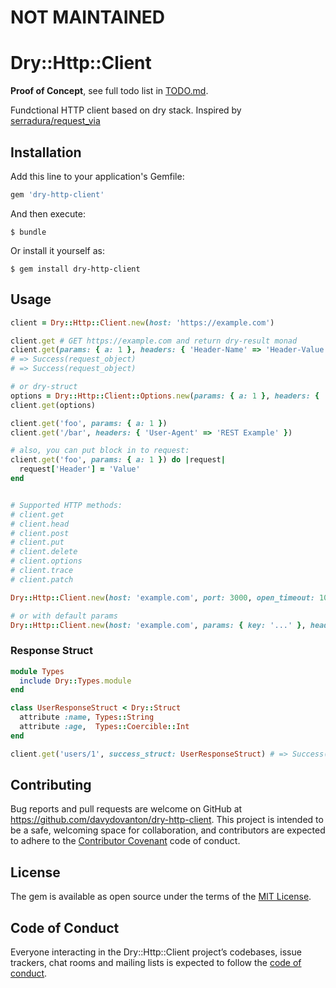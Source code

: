 # NOT MAINTAINED

# Dry::Http::Client

**Proof of Concept**, see full todo list in [TODO.md](https://github.com/davydovanton/dry-http-client/blob/master/TODO.md).

Fundctional HTTP client based on dry stack. Inspired by [serradura/request_via](https://github.com/serradura/request_via)

## Installation

Add this line to your application's Gemfile:

```ruby
gem 'dry-http-client'
```

And then execute:

    $ bundle

Or install it yourself as:

    $ gem install dry-http-client

## Usage

```ruby
client = Dry::Http::Client.new(host: 'https://example.com')

client.get # GET https://example.com and return dry-result monad
client.get(params: { a: 1 }, headers: { 'Header-Name' => 'Header-Value' })
# => Success(request_object)
# => Success(request_object)

# or dry-struct
options = Dry::Http::Client::Options.new(params: { a: 1 }, headers: { 'Header-Name' => 'Header-Value' })
client.get(options)

client.get('foo', params: { a: 1 })
client.get('/bar', headers: { 'User-Agent' => 'REST Example' })

# also, you can put block in to request:
client.get('foo', params: { a: 1 }) do |request|
  request['Header'] = 'Value'
end


# Supported HTTP methods:
# client.get
# client.head
# client.post
# client.put
# client.delete
# client.options
# client.trace
# client.patch

Dry::Http::Client.new(host: 'example.com', port: 3000, open_timeout: 10, read_timeout: 100)

# or with default params
Dry::Http::Client.new(host: 'example.com', params: { key: '...' }, headers: { 'Header-Name' => 'Header-Value' })
```

### Response Struct
```ruby
module Types
  include Dry::Types.module
end

class UserResponseStruct < Dry::Struct
  attribute :name, Types::String
  attribute :age,  Types::Coercible::Int
end

client.get('users/1', success_struct: UserResponseStruct) # => Success([200, UserResponseStruct.new(name: 'Anton', age: '21')])
```

## Contributing

Bug reports and pull requests are welcome on GitHub at https://github.com/davydovanton/dry-http-client. This project is intended to be a safe, welcoming space for collaboration, and contributors are expected to adhere to the [Contributor Covenant](http://contributor-covenant.org) code of conduct.

## License

The gem is available as open source under the terms of the [MIT License](https://opensource.org/licenses/MIT).

## Code of Conduct

Everyone interacting in the Dry::Http::Client project’s codebases, issue trackers, chat rooms and mailing lists is expected to follow the [code of conduct](https://github.com/[USERNAME]/dry-http-client/blob/master/CODE_OF_CONDUCT.md).
